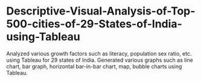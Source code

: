 # Descriptive-Visual-Analysis-of-Top-500-cities-of-29-States-of-India-using-Tableau
Analyzed various growth factors such as literacy, population sex ratio, etc. using Tableau for 29 states of India. Generated various graphs such as line chart, bar graph, horizontal bar-in-bar chart, map, bubble charts using Tableau.
